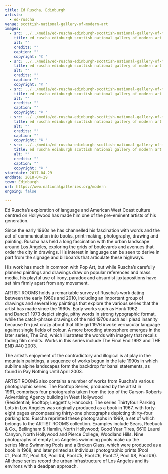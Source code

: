 ```yaml
---
title: Ed Ruscha, Edinburgh
artists:
  - ed-ruscha
venue: scottish-national-gallery-of-modern-art
images:
  - src: ../../media/ed-ruscha-edinburgh-scottish-national-gallery-of-modern-art-2017-04-29-0.webp
    title: ed ruscha edinburgh scottish national gallery of modern art 2017 04 29 0
    alt: ""
    credits: ""
    caption: ""
    copyright: "© "
  - src: ../../media/ed-ruscha-edinburgh-scottish-national-gallery-of-modern-art-2017-04-29-1.webp
    title: ed ruscha edinburgh scottish national gallery of modern art 2017 04 29 1
    alt: ""
    credits: ""
    caption: ""
    copyright: "© "
  - src: ../../media/ed-ruscha-edinburgh-scottish-national-gallery-of-modern-art-2017-04-29-2.webp
    title: ed ruscha edinburgh scottish national gallery of modern art 2017 04 29 2
    alt: ""
    credits: ""
    caption: ""
    copyright: "© "
  - src: ../../media/ed-ruscha-edinburgh-scottish-national-gallery-of-modern-art-2017-04-29-3.webp
    title: ed ruscha edinburgh scottish national gallery of modern art 2017 04 29 3
    alt: ""
    credits: ""
    caption: ""
    copyright: "© "
  - src: ../../media/ed-ruscha-edinburgh-scottish-national-gallery-of-modern-art-2017-04-29-4.webp
    title: ed ruscha edinburgh scottish national gallery of modern art 2017 04 29 4
    alt: ""
    credits: ""
    caption: ""
    copyright: "© "
startdate: 2017-04-29
enddate: 2018-04-29
town: Edinburgh
url: https://www.nationalgalleries.org/modern
ongoing: false

---
```


Ed Ruscha’s exploration of language and American West Coast culture centred on Hollywood has made him one of the pre-eminent artists of his generation.

Since the early 1960s he has channelled his fascination with words and the act of communication into books, print-making, photography, drawing and painting. Ruscha has held a long fascination with the urban landscape around Los Angeles, exploring the grids of boulevards and avenues that order the city in drawings. His interest in language can be seen to derive in part from the signage and billboards that articulate these highways.

His work has much in common with Pop Art, but while Ruscha’s carefully planned paintings and drawings draw on popular references and mass media, his playful use of irony, paradox and absurdist juxtapositions have set him firmly apart from any movement.

ARTIST ROOMS holds a remarkable survey of Ruscha’s work dating between the early 1960s and 2010, including an important group of drawings and several key paintings that explore the various series that the artist has made since the 1960s. Early works such as Honk 1962 and Dance? 1973 depict single, pithy words in strong typographic format, while the catch-phrase drawings of the mid 1970s such as I plead insanity because I’m just crazy about that little girl 1976 invoke vernacular language against single fields of colour. A more brooding atmosphere emerges in the later series, The End, which illustrates the words with imagery that recalls fading film credits. Works in this series include The Final End 1992 and THE END #40 2003.

The artist’s enjoyment of the contradictory and illogical is at play in the mountain paintings, a sequence of works begun in the late 1990s in which sublime alpine landscapes form the backdrop for banal statements, as found in Pay Nothing Until April 2003.

ARTIST ROOMS also contains a number of works from Ruscha's various photographic series. The Rooftop Series, produced by the artist in 1961, comprises four photographs taken from the top of the Carson-Roberts Advertising Agency building in West Hollywood (Residential; Rooftop; Leggett's; Hancock). The series Thirtyfour Parking Lots in Los Angeles was originally produced as a book in 1967, with forty-eight pages encompassing thirty-one photographs depicting thirty-four parking lots. Ruscha reprinted these photographs in 1999, a set of which belongs to the ARTIST ROOMS collection. Examples include Sears, Roebuck & Co., Bellingham & Hamlin, North Hollywood; Good Year Tires, 6610 Laurel Canyon, North Hollywood and Pierce College, Woodland Hills. Nine photographs of empty Los Angeles swimming pools make up the series Nine Swimming Pools and a Broken Glass, which were produced as a book in 1968, and later printed as individual photographic prints (Pool #1, Pool #2, Pool #3, Pool #4, Pool #5, Pool #6, Pool #7, Pool #8, Pool #9). All these series record the urban infrastructure of Los Angeles and its environs with a deadpan approach.